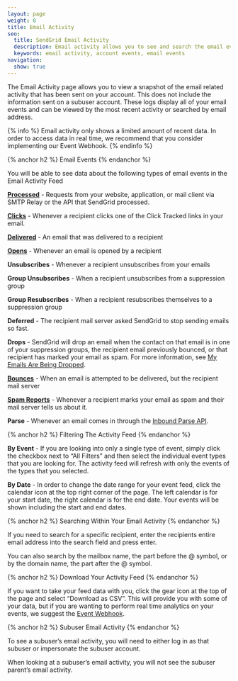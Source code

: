 ```yaml
---
layout: page
weight: 0
title: Email Activity
seo:
  title: SendGrid Email Activity
  description: Email activity allows you to see and search the email events on your account. 
  keywords: email activity, account events, email events
navigation: 
  show: true
---
```



The Email Activity page allows you to view a snapshot of the email related activity that has been sent on your account. This does not include the information sent on a subuser account. These logs display all of your email events and can be viewed by the most recent activity or searched by email address.

{% info %}
Email activity only shows a limited amount of recent data. In order to access data in real time, we recommend that you consider implementing our Event Webhook.
{% endinfo %}

{% anchor h2 %}
Email Events
{% endanchor %}

You will be able to see data about the following types of email events in the Email Activity Feed

**[Processed]({{root_url}}/Glossary/request.html)** - Requests from your website, application, or mail client via SMTP Relay or the API that SendGrid processed.

**[Clicks]({{root_url}}/Glossary/clicks.html)** - Whenever a recipient clicks one of the Click Tracked links in your email.

**[Delivered]({{root_url}}/Glossary/deliveries.html)** - An email that was delivered to a recipient

**[Opens]({{root_url}}/Glossary/opens.html)** - Whenever an email is opened by a recipient

**Unsubscribes** - Whenever a recipient unsubscribes from your emails

**Group Unsubscribes** - When a recipient unsubscribes from a suppression group

**Group Resubscribes** - When a recipient resubscribes themselves to a suppression group

**Deferred** - The recipient mail server asked SendGrid to stop sending emails so fast.

**Drops** - SendGrid will drop an email when the contact on that email is in one of your suppression groups, the recipient 
email previously bounced, or that recipient has marked your email as spam. For more information, see [My Emails Are Being Dropped](https://support.sendgrid.com/hc/en-us/articles/200181728-My-emails-are-being-dropped-).

**[Bounces]({{root_url}}/Glossary/bounces.html)** - When an email is attempted to be delivered, but the recipient mail server 

**[Spam Reports]({{root_url}}/Glossary/spam_reports.html)** - Whenever a recipient marks your email as spam and their mail server tells us about it.

**Parse** - Whenever an email comes in through the [Inbound Parse API]({{root_url}}/API_Reference/Webhooks/parse.html).

{% anchor h2 %}
Filtering The Activity Feed
{% endanchor %}

**By Event** - If you are looking into only a single type of event, simply click the checkbox next to “All Filters” and then select the individual event types that you are looking for. The activity feed will refresh with only the events of the types that you selected.

**By Date** - In order to change the date range for your event feed, click the calendar icon at the top right corner of the page. The left calendar is for your start date, the right calendar is for the end date. Your events will be shown including the start and end dates.

{% anchor h2 %}
Searching Within Your Email Activity
{% endanchor %}

If you need to search for a specific recipient, enter the recipients entire email address into the search field and press enter. 

You can also search by the mailbox name, the part before the @ symbol, or by the domain name, the part after the @ symbol.

{% anchor h2 %}
Download Your Activity Feed
{% endanchor %}

If you want to take your feed data with you, click the gear icon at the top of the page and select “Download as CSV”. This 
will provide you with some of your data, but if you are wanting to perform real time analytics on your events, we suggest the 
[Event Webhook]({{root_url}}/API_Reference/Webhooks/event.html).

{% anchor h2 %}
Subuser Email Activity
{% endanchor %}

To see a subuser’s email activity, you will need to either log in as that subuser or impersonate the subuser account. 

When looking at a subuser’s email activity, you will not see the subuser parent’s email activity.